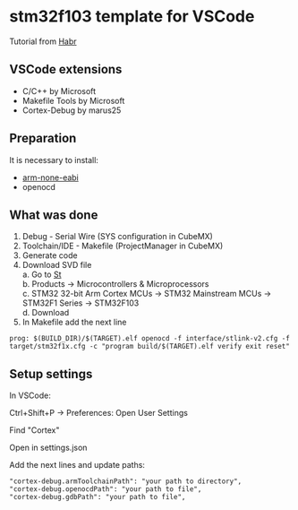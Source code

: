 # stm32f103 template for VSCode

Tutorial from [Habr](https://habr.com/ru/post/585464/)

## VSCode extensions

- C/C++ by Microsoft
- Makefile Tools by Microsoft
- Cortex-Debug by marus25

## Preparation

It is necessary to install:

- [arm-none-eabi](https://developer.arm.com/downloads/-/gnu-rm)
- openocd

## What was done

1. Debug - Serial Wire (SYS configuration in CubeMX)
2. Toolchain/IDE - Makefile (ProjectManager in CubeMX)
3. Generate code
4. Download SVD file  
   a. Go to [St](https://st.com)  
   b. Products -> Microcontrollers & Microprocessors  
   c. STM32 32-bit Arm Cortex MCUs -> STM32 Mainstream MCUs -> STM32F1 Series -> STM32F103  
   d. Download
5. In Makefile add the next line

```
prog: $(BUILD_DIR)/$(TARGET).elf openocd -f interface/stlink-v2.cfg -f target/stm32f1x.cfg -c "program build/$(TARGET).elf verify exit reset"
```

## Setup settings

In VSCode:

Ctrl+Shift+P -> Preferences: Open User Settings

Find "Cortex"

Open in settings.json

Add the next lines and update paths:

```
"cortex-debug.armToolchainPath": "your path to directory",
"cortex-debug.openocdPath": "your path to file",
"cortex-debug.gdbPath": "your path to file",
```
